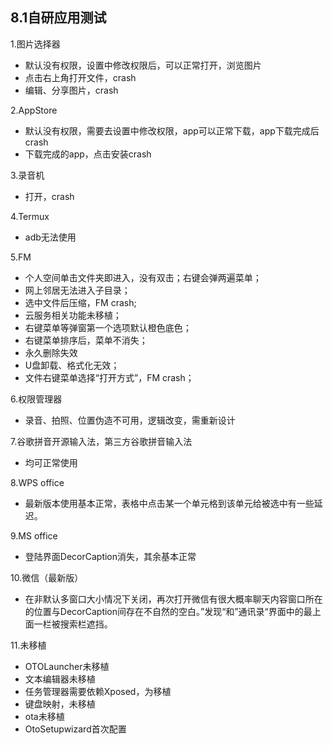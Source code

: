 ## 8.1自研应用测试

1.图片选择器
  - 默认没有权限，设置中修改权限后，可以正常打开，浏览图片
  - 点击右上角打开文件，crash
  - 编辑、分享图片，crash
  
2.AppStore
  - 默认没有权限，需要去设置中修改权限，app可以正常下载，app下载完成后crash
  - 下载完成的app，点击安装crash
  
3.录音机
  - 打开，crash
  
4.Termux
  - adb无法使用
  
5.FM
  - 个人空间单击文件夹即进入，没有双击；右键会弹两遍菜单；
  - 网上邻居无法进入子目录；
  - 选中文件后压缩，FM crash;
  - 云服务相关功能未移植；
  - 右键菜单等弹窗第一个选项默认橙色底色；
  - 右键菜单排序后，菜单不消失；
  - 永久删除失效
  - U盘卸载、格式化无效；
  - 文件右键菜单选择“打开方式”，FM crash；
  
6.权限管理器
  - 录音、拍照、位置伪造不可用，逻辑改变，需重新设计
  
7.谷歌拼音开源输入法，第三方谷歌拼音输入法
  - 均可正常使用

8.WPS office
  - 最新版本使用基本正常，表格中点击某一个单元格到该单元给被选中有一些延迟。
  
9.MS office
  - 登陆界面DecorCaption消失，其余基本正常

10.微信（最新版）
  - 在非默认多窗口大小情况下关闭，再次打开微信有很大概率聊天内容窗口所在的位置与DecorCaption间存在不自然的空白。”发现“和”通讯录“界面中的最上面一栏被搜索栏遮挡。
  
11.未移植
  - OTOLauncher未移植
  - 文本编辑器未移植
  - 任务管理器需要依赖Xposed，为移植
  - 键盘映射，未移植
  - ota未移植
  - OtoSetupwizard首次配置
